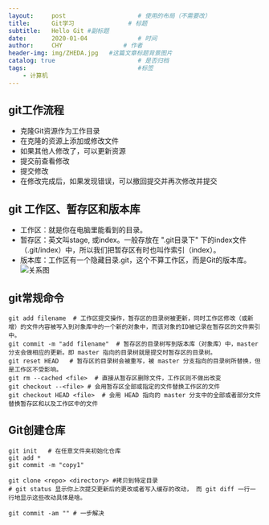 ```yaml
---
layout:     post   				    # 使用的布局（不需要改）
title:      Git学习				# 标题 
subtitle:   Hello Git #副标题
date:       2020-01-04 				# 时间
author:     CHY					# 作者
header-img: img/ZHEDA.jpg 	#这篇文章标题背景图片
catalog: true 						# 是否归档
tags:								#标签
    - 计算机
---
```

## git工作流程
* 克隆Git资源作为工作目录
* 在克隆的资源上添加或修改文件
* 如果其他人修改了，可以更新资源
* 提交前查看修改
* 提交修改
* 在修改完成后，如果发现错误，可以撤回提交并再次修改并提交

## git 工作区、暂存区和版本库
* 工作区：就是你在电脑里能看到的目录。
* 暂存区：英文叫stage, 或index。一般存放在 ".git目录下" 下的index文件（.git/index）中，所以我们把暂存区有时也叫作索引（index）。
* 版本库：工作区有一个隐藏目录.git，这个不算工作区，而是Git的版本库。
![关系图](https://www.runoob.com/wp-content/uploads/2015/02/1352126739_7909.jpg)

## git常规命令
```
git add filename  # 工作区提交操作，暂存区的目录树被更新，同时工作区修改（或新增）的文件内容被写入到对象库中的一个新的对象中，而该对象的ID被记录在暂存区的文件索引中。
git commit -m "add filename"  # 暂存区的目录树写到版本库（对象库）中，master 分支会做相应的更新。即 master 指向的目录树就是提交时暂存区的目录树。
git reset HEAD   # 暂存区的目录树会被重写，被 master 分支指向的目录树所替换，但是工作区不受影响。
git rm --cached <file>  # 直接从暂存区删除文件，工作区则不做出改变
git checkout --<file> # 会用暂存区全部或指定的文件替换工作区的文件
git checkout HEAD <file>  # 会用 HEAD 指向的 master 分支中的全部或者部分文件替换暂存区和以及工作区中的文件
```

## Git创建仓库
```
git init   # 在任意文件夹初始化仓库
git add *
git commit -m "copy1"

git clone <repo> <directory> #拷贝到特定目录
# git status 显示你上次提交更新后的更改或者写入缓存的改动， 而 git diff 一行一行地显示这些改动具体是啥。

git commit -am "" # 一步解决
```


